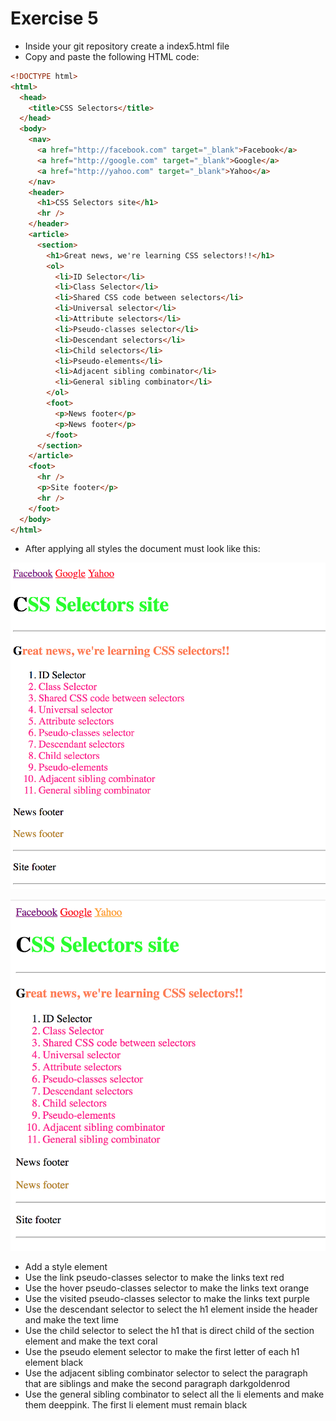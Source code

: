 # Exercise 5

- Inside your git repository create a index5.html file
- Copy and paste the following HTML code:

```html
<!DOCTYPE html>
<html>
  <head>
    <title>CSS Selectors</title>
  </head>
  <body>
    <nav>
      <a href="http://facebook.com" target="_blank">Facebook</a>
      <a href="http://google.com" target="_blank">Google</a>
      <a href="http://yahoo.com" target="_blank">Yahoo</a>
    </nav>
    <header>
      <h1>CSS Selectors site</h1>
      <hr />
    </header>
    <article>
      <section>
        <h1>Great news, we're learning CSS selectors!!</h1>
        <ol>
          <li>ID Selector</li>
          <li>Class Selector</li>
          <li>Shared CSS code between selectors</li>
          <li>Universal selector</li>
          <li>Attribute selectors</li>
          <li>Pseudo-classes selector</li>
          <li>Descendant selectors</li>
          <li>Child selectors</li>
          <li>Pseudo-elements</li>
          <li>Adjacent sibling combinator</li>
          <li>General sibling combinator</li>
        </ol>
        <foot>
          <p>News footer</p>
          <p>News footer</p>
        </foot>
      </section>
    </article>
    <foot>
      <hr />
      <p>Site footer</p>
      <hr />
    </foot>
  </body>
</html>
```

- After applying all styles the document must look like this:

![Ex 5](./results/ex_5.png)

![Ex 5](./results/ex_5b.png)

- Add a style element
- Use the link pseudo-classes selector to make the links text red
- Use the hover pseudo-classes selector to make the links text orange
- Use the visited pseudo-classes selector to make the links text purple
- Use the descendant selector to select the h1 element inside the header and make the text lime
- Use the child selector to select the h1 that is direct child of the section element and make the text coral
- Use the pseudo element selector to make the first letter of each h1 element black
- Use the adjacent sibling combinator selector to select the paragraph that are siblings and make the second paragraph darkgoldenrod
- Use the general sibling combinator to select all the li elements and make them deeppink. The first li element must remain black
